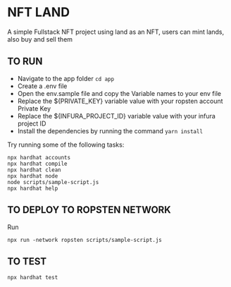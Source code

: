 # NFT LAND

A simple Fullstack NFT project using land as an NFT, users can mint lands, also buy and sell them

## TO RUN

  - Navigate to the app folder `cd app`
  - Create a .env file
  - Open the env.sample file and copy the Variable names to your env file
  - Replace the ${PRIVATE_KEY} variable value with your ropsten account Private Key
  - Replace the ${INFURA_PROJECT_ID} variable value with your infura project ID
  - Install the dependencies by running the command ``` yarn install ```

Try running some of the following tasks:

```shell
npx hardhat accounts
npx hardhat compile
npx hardhat clean
npx hardhat node
node scripts/sample-script.js
npx hardhat help
```

## TO DEPLOY TO ROPSTEN NETWORK

Run 

```
npx run -network ropsten scripts/sample-script.js
```

## TO TEST

```
npx hardhat test
```